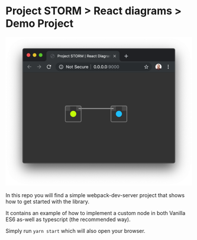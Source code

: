 # Project STORM > React diagrams > Demo Project

![](./screenshot.png)

In this repo you will find a simple webpack-dev-server project
that shows how to get started with the library.

It contains an example of how to implement a custom node in both Vanilla ES6 as-well
as typescript (the recommended way).

Simply run `yarn start` which will also open your browser.


